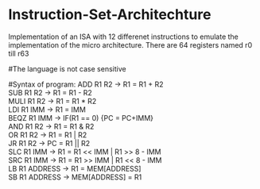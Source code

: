 # Instruction-Set-Architechture
Implementation of an ISA with 12 differenet instructions to emulate the implementation of the micro architecture. There are 64 registers named r0 till r63

#The language is not case sensitive 

#Syntax of program:
ADD R1 R2      ->  R1 = R1 + R2  
SUB R1 R2      ->  R1 = R1 - R2  
MULI R1 R2     ->  R1 = R1 * R2  
LDI R1 IMM     -> R1 = IMM  
BEQZ R1 IMM    -> IF(R1 == 0) {PC = PC+IMM}  
AND R1 R2      -> R1 = R1 & R2  
OR R1 R2       ->  R1 = R1 | R2  
JR R1 R2       ->  PC = R1 || R2  
SLC R1 IMM     ->  R1 = R1 << IMM | R1 >> 8 - IMM  
SRC R1 IMM     ->  R1 = R1 >> IMM | R1 << 8 - IMM  
LB R1 ADDRESS  -> R1 = MEM[ADDRESS]  
SB R1 ADDRESS  -> MEM[ADDRESS] = R1  
